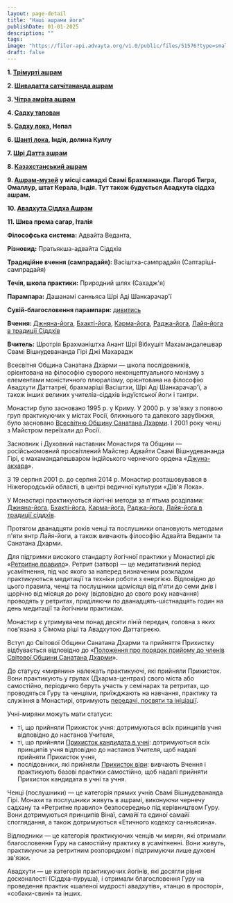 ```yaml
---
layout: page-detail
title: "Нашi ашрами йоги"
publishDate: 01-01-2025
description: ""
tags:
image: "https://filer-api.advayta.org/v1.0/public/files/51576?type=small"
draft: false
---
```


  
**1\. [Трімурті ашрам](/nashi-ashramy-yogi/trimurti-ashram/ "Тримурти Ашрам")** 

**2\. [Шивадатта сатчітананда ашрам](/nashi-ashramy-yogi/mauna-ashram/)** 

**3\. [Чітра амріта ашрам](/nashi-ashramy-yogi/chitra-amrita-ashram/)** 

**4\. [Садху тапован](/nashi-ashramy-yogi/sadkhu-tapovan/)** 

**5\. [Садху лока](/nashi-ashramy-yogi/sadkhu-loka-nepal/), Непал** 

**6\. [Шанті лока](/nashi-ashramy-yogi/shanti-loka-indiya/), Індія, долина Куллу** 

**7\. [Шрі Датта ашрам](/nashi-ashramy-yogi/shri-datta-ashram/)** 

**8\. [Казахстанський ашрам](/nashi-ashramy-yogi/kazakhstanskii-ashram)** 

**9\. [Ашрам-музей](/nashi-ashramy-yogi/samadkhi-svami-brakhmanandi)** **у місці самадхі Свамі Брахмананди. Пагорб Тигра, Омаллур, штат Керала, Індія. Тут також будується Авадхута сіддха ашрам.** 

**10\. [Авадхута Сіддха Ашрам](/nashi-ashramy-yogi/avadkhuta-siddkha-ashram/)** 

**11\. Шива према сагар, Італія** 

**Філософська система:** Адвайта Веданта, 

**Різновид:** Пратьякша-адвайта Сіддхів

**Традиційне вчення (сампрадайя):** Васіштха-сампрадайя (Саптаріші-сампрадайя)

**Течія, школа практики:** Природний шлях (Сахадж'я)

**Парампара:** Дашанамі санньяса Шрі Аді Шанкарачар'ї

**Сувій-благословення парампари:** [дивитись](https://filer-api.advayta.org/v1.0/public/files/51576?size=medium) 

**Вчення:** [Джняна-йога](/religiya-i-filosofiya/yoga/dzhnyana-yoga/), [Бхакті-йога](/religiya-i-filosofiya/yoga/bkhakti-yoga/), [Карма-йога](/religiya-i-filosofiya/yoga/karma-yoga/), [Раджа-йога](/religiya-i-filosofiya/yoga/radzha-yoga/), [Лайя-йога в традиції Сіддхів](/religiya-i-filosofiya/yoga/layya-yoga/) 

**Вчитель:** Шротрія Брахманіштха Анант Шрі Вібхушіт Махамандалешвар Свамі Вішнудевананда Гірі Джі Махарадж

  
 Всесвітня Община Санатана Дхарми ― школа послідовників, орієнтована на філософію суворого неконцептуального монізму з елементами моністичного плюралізму, орієнтована на філософію Авадхути Даттатреї, брахмаріші Васіштхи, Шрі Аді Шанкарачар'ї, а також інших великих учителів-сіддхів індуїстської йоги і тантри.  

 Монастир було засновано 1995 р. у Криму. У 2000 р. у зв'язку з появою груп практикуючих у містах Росії, ближнього та далекого зарубіжжя, було засновано [Всесвітню Общину Санатана Дхарми](/vsemirnaya-obshchina/). І 2001 року ченці з Майстром переїхали до Росії.

 Засновник і Духовний наставник Монастиря та Общини ― російськомовний просвітлений Майстер Адвайти Свамі Вішнудевананда Гірі, є махамандалешваром індійського чернечого ордена «[Джуна-акхара](/nasha-traditsiya/orden-dzhuna-akkhara)».

 З 19 серпня 2001 р. до серпня 2014 р. Монастир розташовувався в Ніжегородській області, в центрі ведичної культури «Дів'я Лока».  

 У Монастирі практикуються йогічні методи за п'ятьма розділами: [Джняна-йога](/religiya-i-filosofiya/yoga/dzhnyana-yoga/), [Бхакті-йога](/religiya-i-filosofiya/yoga/bkhakti-yoga/), [Карма-йога](/religiya-i-filosofiya/yoga/karma-yoga/), [Раджа-йога](/religiya-i-filosofiya/yoga/radzha-yoga/), [Лайя-йога в традиції сіддхів](/religiya-i-filosofiya/yoga/layya-yoga/).

 Протягом дванадцяти років ченці та послушники опановують методами п'яти янтр Лайя-йоги, а також вивчають філософію Адвайта Веданти та Санатана Дхарми.

 Для підтримки високого стандарту йогічної практики у Монастирі діє «[Ретритне правило](/nashi-ashramy-yogi/praktika-v-ashrame/#65)»_._ Ретрит (затвор) ― це медитативний період усамітнення, під час якого за наперед визначеним розкладом практикуються медитації та техніки роботи з енергією. Відповідно до цього правила, ченці та послушники щомісяця від п'яти до семи днів і щорічно від місяця до року (відповідно до свого року навчання) проводять у ретритах, приділяючи по дванадцять-шістнадцять годин на день медитації та йогічним практикам.

 Монастир є утримувачем понад десяти ліній передач, головна з яких пов'язана з Сімома ріші та Авадхутою Даттатреєю.

  
 Вступ до Світової Общини Санатана Дхарми та прийняття Прихистку відбувається відповідно до «[Положення про порядок прийому до членів Світової Общини Санатана Дхарми](https://www.advayta.org/nashi-ashramy-yogi/polozhenie-o-poryadke-priema-v-chleny-vsemirnoy-obshchiny-sanatana-dkharmy/)».

До статусу «мирянин» належать практикуючі, які прийняли Прихисток. Вони практикують у групах (Дхарма-центрах) свого міста або самостійно, періодично беруть участь у семінарах та ретритах, що проводяться Гуру та ченцями, приїжджають на навчання, практику та служіння в Монастирі, отримують [передачі, посвяти та ініціації](https://www.advayta.org/nashi-ashramy-yogi/perechen-peredach-initsiatsiy-i-posvyashcheniy/). 

 Учні-миряни можуть мати статуси:

* ті, що прийняли Прихисток учня: дотримуються всіх принципів учня відповідно до настанов Учителя,
* ті, що прийняли [Прихисток кандидата в учні](https://www.advayta.org/nashi-ashramy-yogi/pribezhishche-kandidata-v-ucheniki/): дотримуються всіх принципів учня відповідно до настанов Учителя, щоб надалі прийняти Прихисток учня,
* послідовники, які прийняли [Прихисток віри](https://www.advayta.org/nashi-ashramy-yogi/pribezhishche-very/): вивчають Вчення і практикують базові практики самостійно, щоб надалі прийняти Прихисток кандидата в учні та учня.

 Ченці (послушники) ― це категорія прямих учнів Свамі Вішнудевананда Гірі. Монахи та послушники живуть в ашрамі, виконуючи чернечу садхану та «Ретритне правило» безпосередньо під керівництвом Гуру. Вони дотримуються принципів Вінаї, самайї та єдиної самайї споглядання, а також дотримуються «Етичного кодексу санньясина».

 Відлюдники ― це категорія практикуючих ченців чи мирян, які отримали благословення Гуру на самостійну практику в усамітненні. Вони живуть, практикуючи за ретритним розпорядком і підтримуючи лише духовні зв'язки.

 Авадхути ― це категорія практикуючих йогінів, які досягли рівня досконалості (Сіддха-пуруша), і отримали благословення Гуру на проведення практик «шаленої мудрості авадхутів», «танцю в просторі», «собаки-свині» та інших.
  
  

